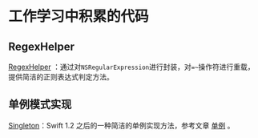 # 工作学习中积累的代码

## RegexHelper

[RegexHelper](RegexHelper/RegexHelper.MD) ：通过对`NSRegularExpression`进行封装，对`=~`操作符进行重载，提供简洁的正则表达式判定方法。

## 单例模式实现

[Singleton](Singleton/Singleton.swift)：Swift 1.2 之后的一种简洁的单例实现方法，参考文章 [单例](http://swifter.tips/singleton/) 。